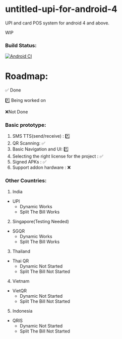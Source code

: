 # untitled-upi-for-android-4
UPI and card POS system for android 4 and above. 

WIP

### Build Status:
[![Android CI](https://github.com/Zeus-Institute-of-Technology-Solutions/untitled-upi-for-android-4/actions/workflows/main.yml/badge.svg)](https://github.com/Zeus-Institute-of-Technology-Solutions/untitled-upi-for-android-4/actions/workflows/main.yml)

# Roadmap:
✅ Done

*️⃣ Being worked on

❌Not Done



### Basic prototype:
1. SMS TTS(send/receive) : *️⃣
2. QR Scanning: ✅
3. Basic Navigation and UI: *️⃣
4. Selecting the right license for the project : ✅
5. Signed APKs : ✅ 
6. Support addon hardware : ❌

### Other Countries:
1. India
- UPI
	- Dynamic Works
	- Split The Bill Works
2. Singapore(Testing Needed)
- SGQR
	- Dynamic Works
	- Split The Bill Works
3. Thailand
- Thai QR
	- Dynamic Not Started
	- Split The Bill Not Started
4.  Vietnam
- VietQR
	- Dynamic Not Started
	- Split The Bill Not Started
5.  Indonesia
- QRIS
	- Dynamic Not Started
	- Split The Bill Not Started
